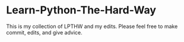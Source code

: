 # Learn-Python-The-Hard-Way
This is my collection of LPTHW and my edits. Please feel free to make commit, edits, and give advice.
